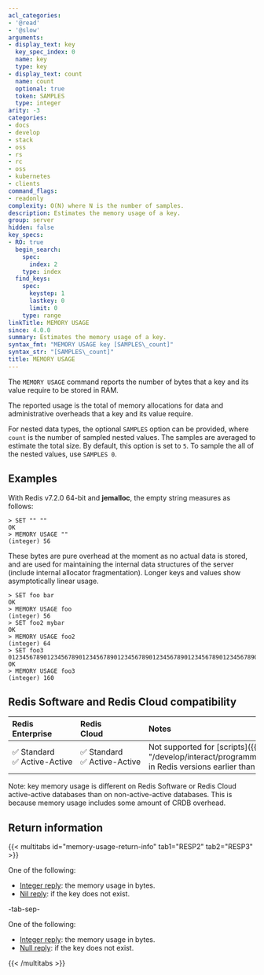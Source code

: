 ```yaml
---
acl_categories:
- '@read'
- '@slow'
arguments:
- display_text: key
  key_spec_index: 0
  name: key
  type: key
- display_text: count
  name: count
  optional: true
  token: SAMPLES
  type: integer
arity: -3
categories:
- docs
- develop
- stack
- oss
- rs
- rc
- oss
- kubernetes
- clients
command_flags:
- readonly
complexity: O(N) where N is the number of samples.
description: Estimates the memory usage of a key.
group: server
hidden: false
key_specs:
- RO: true
  begin_search:
    spec:
      index: 2
    type: index
  find_keys:
    spec:
      keystep: 1
      lastkey: 0
      limit: 0
    type: range
linkTitle: MEMORY USAGE
since: 4.0.0
summary: Estimates the memory usage of a key.
syntax_fmt: "MEMORY USAGE key [SAMPLES\_count]"
syntax_str: "[SAMPLES\_count]"
title: MEMORY USAGE
---
```

The `MEMORY USAGE` command reports the number of bytes that a key and its value
require to be stored in RAM.

The reported usage is the total of memory allocations for data and
administrative overheads that a key and its value require.

For nested data types, the optional `SAMPLES` option can be provided, where
`count` is the number of sampled nested values. The samples are averaged to estimate the total size.
By default, this option is set to `5`. To sample the all of the nested values, use `SAMPLES 0`.

## Examples

With Redis v7.2.0 64-bit and **jemalloc**, the empty string measures as follows:

```
> SET "" ""
OK
> MEMORY USAGE ""
(integer) 56
```

These bytes are pure overhead at the moment as no actual data is stored, and are
used for maintaining the internal data structures of the server (include internal allocator fragmentation). Longer keys and
values show asymptotically linear usage.

```
> SET foo bar
OK
> MEMORY USAGE foo
(integer) 56
> SET foo2 mybar
OK
> MEMORY USAGE foo2
(integer) 64
> SET foo3 0123456789012345678901234567890123456789012345678901234567890123456789012345678901234567890123456789
OK
> MEMORY USAGE foo3
(integer) 160
```

## Redis Software and Redis Cloud compatibility

| Redis<br />Enterprise | Redis<br />Cloud | <span style="min-width: 9em; display: table-cell">Notes</span> |
|:----------------------|:-----------------|:------|
|<span title="Supported">&#x2705; Standard</span><br /><span title="Supported"><nobr>&#x2705; Active-Active</nobr></span> | <span title="Supported">&#x2705; Standard</span><br /><span title="Supported"><nobr>&#x2705; Active-Active</nobr></span> | Not supported for [scripts]({{<relref "/develop/interact/programmability">}}) in Redis versions earlier than 7. |

Note: key memory usage is different on Redis Software or Redis Cloud active-active databases than on non-active-active databases. This is because memory usage includes some amount of CRDB overhead.

## Return information

{{< multitabs id="memory-usage-return-info" 
    tab1="RESP2" 
    tab2="RESP3" >}}

One of the following:
* [Integer reply](../../develop/reference/protocol-spec#integers): the memory usage in bytes.
* [Nil reply](../../develop/reference/protocol-spec#bulk-strings): if the key does not exist.

-tab-sep-

One of the following:
* [Integer reply](../../develop/reference/protocol-spec#integers): the memory usage in bytes.
* [Null reply](../../develop/reference/protocol-spec#nulls): if the key does not exist.

{{< /multitabs >}}
